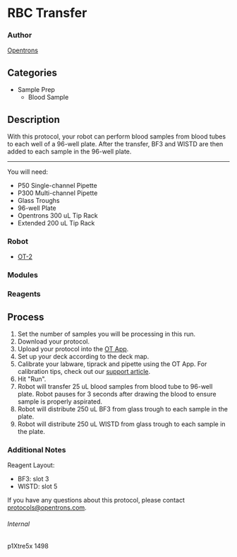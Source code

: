# RBC Transfer

### Author
[Opentrons](http://www.opentrons.com/)

## Categories
* Sample Prep
    * Blood Sample

## Description
With this protocol, your robot can perform blood samples from blood tubes to each well of a 96-well plate. After the transfer, BF3 and WISTD are then added to each sample in the 96-well plate.

---

You will need:
* P50 Single-channel Pipette
* P300 Multi-channel Pipette
* Glass Troughs
* 96-well Plate
* Opentrons 300 uL Tip Rack
* Extended 200 uL Tip Rack


### Robot
* [OT-2](https://opentrons.com/ot-2)

### Modules

### Reagents

## Process
1. Set the number of samples you will be processing in this run.
2. Download your protocol.
3. Upload your protocol into the [OT App](https://opentrons.com/ot-app).
4. Set up your deck according to the deck map.
5. Calibrate your labware, tiprack and pipette using the OT App. For calibration tips, check out our [support article](https://support.opentrons.com/ot-2/getting-started-software-setup/deck-calibration).
6. Hit "Run".
7. Robot will transfer 25 uL blood samples from blood tube to 96-well plate. Robot pauses for 3 seconds after drawing the blood to ensure sample is properly aspirated.
8. Robot will distribute 250 uL BF3 from glass trough to each sample in the plate.
9. Robot will distribute 250 uL WISTD from glass trough to each sample in the plate.

### Additional Notes
Reagent Layout:
* BF3: slot 3
* WISTD: slot 5

If you have any questions about this protocol, please contact protocols@opentrons.com.

###### Internal
p1Xtre5x
1498
